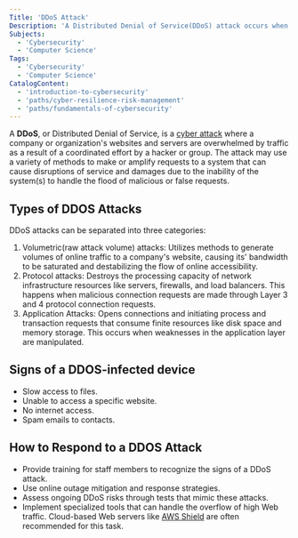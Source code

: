 ```yaml
---
Title: 'DDoS Attack'
Description: 'A Distributed Denial of Service(DDoS) attack occurs when resources from multiple online locations are leveraged to harm the online operations of an organization.'
Subjects:
  - 'Cybersecurity'
  - 'Computer Science'
Tags:
  - 'Cybersecurity'
  - 'Computer Science'
CatalogContent:
  - 'introduction-to-cybersecurity'
  - 'paths/cyber-resilience-risk-management'
  - 'paths/fundamentals-of-cybersecurity'
---
```


A **DDoS**, or Distributed Denial of Service, is a [cyber attack](https://www.codecademy.com/resources/docs/cybersecurity/cyber-attack) where a company or organization's websites and servers are overwhelmed by traffic as a result of a coordinated effort by a hacker or group. The attack may use a variety of methods to make or amplify requests to a system that can cause disruptions of service and damages due to the inability of the system(s) to handle the flood of malicious or false requests.

## Types of DDOS Attacks

DDoS attacks can be separated into three categories:

1. Volumetric(raw attack volume) attacks: Utilizes methods to generate volumes of online traffic to a company's website, causing its' bandwidth to be saturated and destabilizing the flow of online accessibility.
2. Protocol attacks: Destroys the processing capacity of network infrastructure resources like servers, firewalls, and load balancers. This happens when malicious connection requests are made through Layer 3 and 4 protocol connection requests.
3. Application Attacks: Opens connections and initiating process and transaction requests that consume finite resources like disk space and memory storage. This occurs when weaknesses in the application layer are manipulated.

## Signs of a DDOS-infected device

- Slow access to files.
- Unable to access a specific website.
- No internet access.
- Spam emails to contacts.

## How to Respond to a DDOS Attack

- Provide training for staff members to recognize the signs of a DDoS attack.
- Use online outage mitigation and response strategies.
- Assess ongoing DDoS risks through tests that mimic these attacks.
- Implement specialized tools that can handle the overflow of high Web traffic. Cloud-based Web servers like [AWS Shield](https://aws.amazon.com/shield/) are often recommended for this task.
